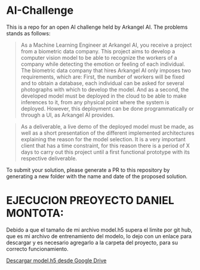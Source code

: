 # AI-Challenge

This is a repo for an open AI challenge held by Arkangel AI. The problems stands as follows:

> As a Machine Learning Engineer at Arkangel AI, you receive a project from a biometric data company. This project aims to develop a computer vision model to be able to recognize the workers of a company while detecting the emotion or feeling of each individual. The biometric data company that hires Arkangel AI only imposes two requirements, which are: First, the number of workers will be fixed and to obtain a database, each individual can be asked for several photographs with which to develop the model. And as a second, the developed model must be deployed in the cloud to be able to make inferences to it, from any physical point where the system is deployed. However, this deployment can be done programmatically or through a UI, as Arkangel AI provides.

> As a deliverable, a live demo of the deployed model must be made, as well as a short presentation of the different implemented architectures explaining the reason for the model selection. It is a very important client that has a time constraint, for this reason there is a period of X days to carry out this project until a first functional prototype with its respective deliverable.

To submit your solution, please generate a PR to this repository by generating a new folder with the name and date of the proposed solution.

# EJECUCION PREOYECTO DANIEL MONTOTA:

Debido a que el tamaño de mi archivo model.h5 supera el limite por git hub, que es mi archivo de entrenamiento del modelo, lo dejo con un enlace para descargar y es necesario agregarlo a la carpeta del proyecto, para su correcto funcionamiento.

[Descargar model.h5 desde Google Drive](https://drive.google.com/file/d/1jwI2NbRMWyN-Pl3j0zjYvJTDWsOkX-4v/view?usp=sharing)
